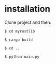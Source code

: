 # installation

Clone project and then:

`$ cd myrustlib`

`$ cargo build`

`$ cd ..`

`$ python main.py`
